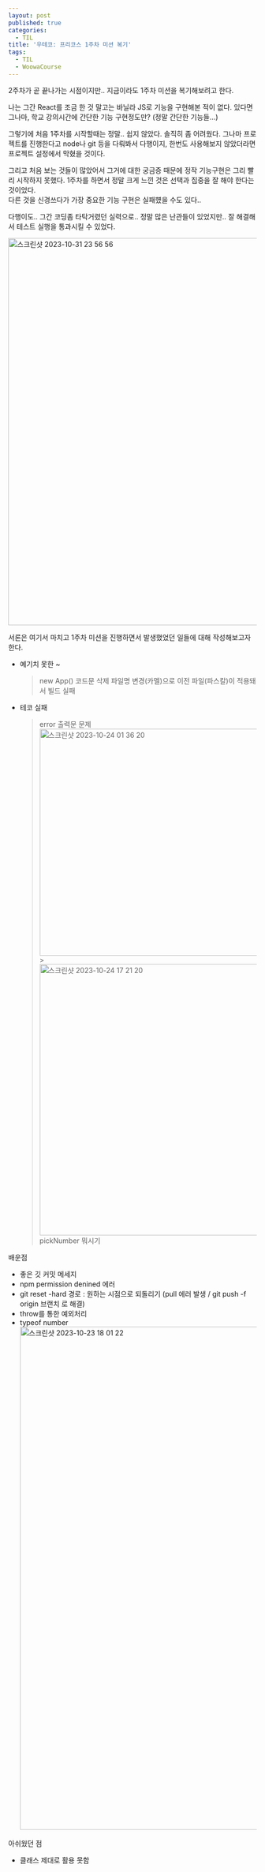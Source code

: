 ```yaml
---
layout: post
published: true
categories:
  - TIL
title: '우테코: 프리코스 1주차 미션 복기'
tags:
  - TIL
  - WoowaCourse
---
```


2주차가 곧 끝나가는 시점이지만.. 지금이라도 1주차 미션을 복기해보려고 한다.

나는 그간 React를 조금 한 것 말고는 바닐라 JS로 기능을 구현해본 적이 없다. 있다면 그나마, 학교 강의시간에 간단한 기능 구현정도만? (정말 간단한 기능들...)

그렇기에 처음 1주차를 시작할때는 정말.. 쉽지 않았다. 솔직히 좀 어려웠다. 그나마 프로젝트를 진행한다고 node나 git 등을 다뤄봐서 다행이지, 한번도 사용해보지 않았더라면 프로젝트 설정에서 막혔을 것이다.

그리고 처음 보는 것들이 많았어서 그거에 대한 궁금증 때문에 정작 기능구현은 그리 빨리 시작하지 못했다. 1주차를 하면서 정말 크게 느낀 것은 선택과 집중을 잘 해야 한다는 것이었다.  
다른 것을 신경쓰다가 가장 중요한 기능 구현은 실패헀을 수도 있다..

다행이도.. 그간 코딩좀 타탁거렸던 실력으로.. 정말 많은 난관들이 있었지만.. 잘 해결해서 테스트 실행을 통과시킬 수 있었다.

<img width="785" alt="스크린샷 2023-10-31 23 56 56" src="https://github.com/soi-ha/soi-ha.github.io/assets/77609591/10ab6f0a-d828-413e-b601-b049de4f5b50">

서론은 여기서 마치고 1주차 미션을 진행하면서 발생했었던 일들에 대해 작성해보고자 한다.

- 예기치 못한 ~

  > new App() 코드문 삭제
  > 파일명 변경(카멜)으로 이전 파일(파스칼)이 적용돼서 빌드 실패

- 테코 실패
  > error 출력문 문제
  > <img width="460" alt="스크린샷 2023-10-24 01 36 20" src="https://github.com/soi-ha/soi-ha.github.io/assets/77609591/3522b123-ba42-4b4c-932a-797d37832da7"> > <img width="550" alt="스크린샷 2023-10-24 17 21 20" src="https://github.com/soi-ha/soi-ha.github.io/assets/77609591/ee800b2b-a640-48be-8b14-746f7b3ed6e6">
  > pickNumber 뭐시기

배운점

- 좋은 깃 커밋 메세지
- npm permission denined 에러
- git reset -hard 경로 : 원하는 시점으로 되돌리기 (pull 에러 발생 / git push -f origin 브랜치 로 해결)
- throw를 통한 예외처리
- typeof number
  <img width="1020" alt="스크린샷 2023-10-23 18 01 22" src="https://github.com/soi-ha/soi-ha.github.io/assets/77609591/ad673a6b-6189-44dd-9984-54881869690e">

아쉬웠던 점

- 클래스 제대로 활용 못함
